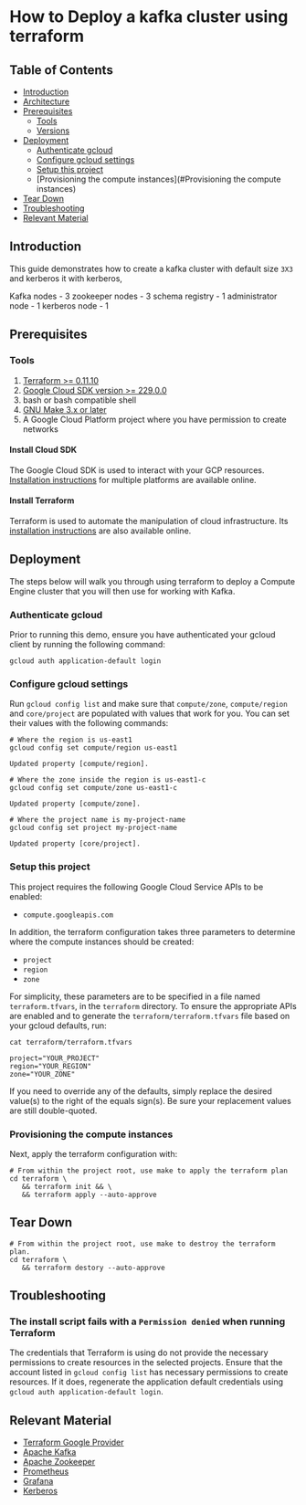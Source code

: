 # How to Deploy a kafka cluster using terraform

## Table of Contents

<!-- TOC -->

* [Introduction](#introduction)
* [Architecture](#architecture)
* [Prerequisites](#prerequisites)
  * [Tools](#tools)
  * [Versions](#versions)
* [Deployment](#deployment)
  * [Authenticate gcloud](#authenticate-gcloud)
  * [Configure gcloud settings](#configuring-gcloud-settings)
  * [Setup this project](#setup-this-project)
  * [Provisioning the compute instances](#Provisioning the compute instances)
* [Tear Down](#tear-down)
* [Troubleshooting](#troubleshooting)
* [Relevant Material](#relevant-material)

<!-- TOC -->

## Introduction

This guide demonstrates how to create a kafka cluster with default size `3X3` and kerberos it with kerberos,

Kafka nodes - 3
zookeeper nodes - 3
schema registry - 1
administrator node - 1
kerberos node - 1

## Prerequisites

### Tools
1. [Terraform >= 0.11.10](https://www.terraform.io/downloads.html)
2. [Google Cloud SDK version >= 229.0.0](https://cloud.google.com/sdk/docs/downloads-versioned-archives)
3. bash or bash compatible shell
4. [GNU Make 3.x or later](https://www.gnu.org/software/make/)
5. A Google Cloud Platform project where you have permission to create networks

#### Install Cloud SDK
The Google Cloud SDK is used to interact with your GCP resources.
[Installation instructions](https://cloud.google.com/sdk/downloads) for multiple platforms are available online.

#### Install Terraform

Terraform is used to automate the manipulation of cloud infrastructure. Its
[installation instructions](https://www.terraform.io/intro/getting-started/install.html) are also available online.

## Deployment

The steps below will walk you through using terraform to deploy a Compute Engine cluster that you will then use for working with Kafka.

### Authenticate gcloud

Prior to running this demo, ensure you have authenticated your gcloud client by running the following command:

```console
gcloud auth application-default login
```

### Configure gcloud settings

Run `gcloud config list` and make sure that `compute/zone`, `compute/region` and `core/project` are populated with values that work for you. You can set their values with the following commands:

```console
# Where the region is us-east1
gcloud config set compute/region us-east1

Updated property [compute/region].
```

```console
# Where the zone inside the region is us-east1-c
gcloud config set compute/zone us-east1-c

Updated property [compute/zone].
```

```console
# Where the project name is my-project-name
gcloud config set project my-project-name

Updated property [core/project].
```

### Setup this project

This project requires the following Google Cloud Service APIs to be enabled:

* `compute.googleapis.com`

In addition, the terraform configuration takes three parameters to determine where the compute instances should be created:

* `project`
* `region`
* `zone`

For simplicity, these parameters are to be specified in a file named `terraform.tfvars`, in the `terraform` directory. To ensure the appropriate APIs are enabled and to generate the `terraform/terraform.tfvars` file based on your gcloud defaults, run:

```console
cat terraform/terraform.tfvars

project="YOUR_PROJECT"
region="YOUR_REGION"
zone="YOUR_ZONE"
```

If you need to override any of the defaults, simply replace the desired value(s) to the right of the equals sign(s). Be sure your replacement values are still double-quoted.

### Provisioning the compute instances

Next, apply the terraform configuration with:

```console
# From within the project root, use make to apply the terraform plan
cd terraform \
   && terraform init && \
   && terraform apply --auto-approve
```

## Tear Down

```console
# From within the project root, use make to destroy the terraform plan.
cd terraform \
   && terraform destory --auto-approve
```

## Troubleshooting

### The install script fails with a `Permission denied` when running Terraform

The credentials that Terraform is using do not provide the necessary permissions to create resources in the selected projects. Ensure that the account listed in `gcloud config list` has necessary permissions to create resources. If it does, regenerate the application default credentials using `gcloud auth application-default login`.

## Relevant Material

* [Terraform Google Provider](https://www.terraform.io/docs/providers/google/)
* [Apache Kafka](https://kafka.apache.org/documentation/)
* [Apache Zookeeper](https://zookeeper.apache.org/doc/r3.4.12/index.html)
* [Prometheus](https://prometheus.io/docs/prometheus/latest/getting_started/)
* [Grafana](http://docs.grafana.org/)
* [Kerberos](https://web.mit.edu/kerberos/krb5-1.17/doc/index.html)
